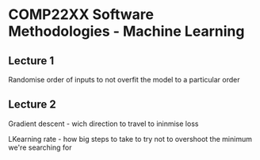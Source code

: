 # COMP22XX Software Methodologies - Machine Learning

## Lecture 1

Randomise order of inputs to not overfit the model to a particular order

## Lecture 2

Gradient descent - wich direction to travel to ininmise loss

LKearning rate - how big steps to take to try not to overshoot the minimum we're searching for
